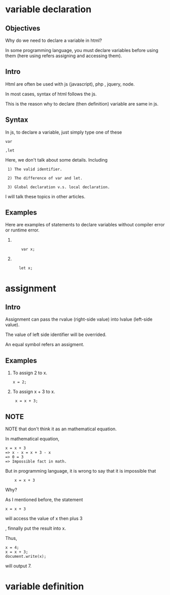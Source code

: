 # variable declaration
## Objectives
Why do we need to declare a variable in html?

In some programming language, you must declare variables before using them (here using refers assigning and accessing them).

## Intro
Html are often be used with js (javascript), php , jquery, node. 

In most cases, syntax of html follows the js.

This is the reason why to declare (then definition) variable are same in js.

## Syntax
In js, to declare a variable, just simply type one of these 

    var
   
    ,let
    
Here, we don't talk about some details. Including 
    
     1) The valid identifier.
        
     2) The difference of var and let.
     
     3) Global declaration v.s. local declaration.
  
     
I will talk these topics in other articles.

## Examples

Here are examples of statements to declare variables without compiler error or runtime error.

1)
  
           var x;

2)
      
          let x;
         
# assignment
## Intro
Assignment can pass the rvalue (right-side value) into lvalue (left-side value).

The value of left side identifier will be overrided.

An equal symbol refers an assigment.

## Examples

1) To assign 2 to x.

       x = 2;

2) To assign x + 3 to x.
    
        x = x + 3;
        
## NOTE
NOTE that don't think it as an mathematical equation.
 
In mathematical equation,

    x = x + 3 
    => x - x = x + 3 - x
    => 0 = 3 
    => Impossible fact in math.
    
 But in programming language, it is wrong to say that it is impossible that
 
        x = x + 3
        
 Why?
 
 As I mentioned before, the statement
 
    x = x + 3
    
will access the value of x then plus 3 

, finnally put the result into x.

Thus,

    x = 4;
    x = x + 3;
    document.write(x);
    
will output 7.
    
# variable definition        
 
  
